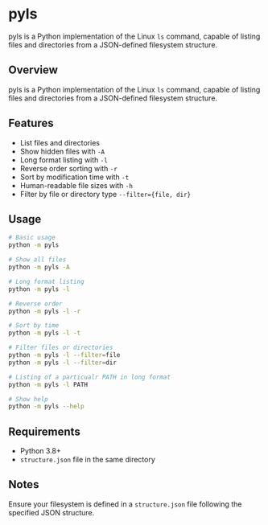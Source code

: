 # pyls
pyls is a Python implementation of the Linux `ls` command, capable of listing files and directories from a JSON-defined filesystem structure.

## Overview
pyls is a Python implementation of the Linux `ls` command, capable of listing files and directories from a JSON-defined filesystem structure.

## Features
- List files and directories
- Show hidden files with `-A`
- Long format listing with `-l`
- Reverse order sorting with `-r`
- Sort by modification time with `-t`
- Human-readable file sizes with `-h`
- Filter by file or directory type `--filter={file, dir}`

## Usage
```bash
# Basic usage
python -m pyls

# Show all files
python -m pyls -A

# Long format listing
python -m pyls -l

# Reverse order
python -m pyls -l -r

# Sort by time
python -m pyls -l -t

# Filter files or directories
python -m pyls -l --filter=file
python -m pyls -l --filter=dir

# Listing of a particualr PATH in long format
python -m pyls -l PATH

# Show help
python -m pyls --help
```

## Requirements
- Python 3.8+
- `structure.json` file in the same directory

## Notes
Ensure your filesystem is defined in a `structure.json` file following the specified JSON structure.